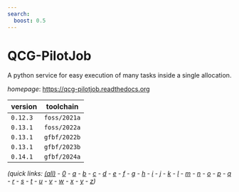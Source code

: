 ```yaml
---
search:
  boost: 0.5
---
```

# QCG-PilotJob

A python service for easy execution of many tasks inside a single allocation.

*homepage*: <https://qcg-pilotjob.readthedocs.org>

version | toolchain
--------|----------
``0.12.3`` | ``foss/2021a``
``0.13.1`` | ``foss/2022a``
``0.13.1`` | ``gfbf/2022b``
``0.13.1`` | ``gfbf/2023b``
``0.14.1`` | ``gfbf/2024a``


*(quick links: [(all)](../index.md) - [0](../0/index.md) - [a](../a/index.md) - [b](../b/index.md) - [c](../c/index.md) - [d](../d/index.md) - [e](../e/index.md) - [f](../f/index.md) - [g](../g/index.md) - [h](../h/index.md) - [i](../i/index.md) - [j](../j/index.md) - [k](../k/index.md) - [l](../l/index.md) - [m](../m/index.md) - [n](../n/index.md) - [o](../o/index.md) - [p](../p/index.md) - [q](../q/index.md) - [r](../r/index.md) - [s](../s/index.md) - [t](../t/index.md) - [u](../u/index.md) - [v](../v/index.md) - [w](../w/index.md) - [x](../x/index.md) - [y](../y/index.md) - [z](../z/index.md))*

